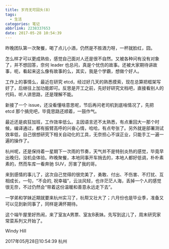```yaml
---
title: 岁月无可回头(8)
tags:
  - 生活
categories: 笔记
abbrlink: 2238337653
date: 2017-05-28 10:54:39
---
```


昨晚团队第一次聚餐，喝了点儿小酒，仍然是不胜酒力呀，一杯就脸红，囧。

怎么样才可以更成熟些，感觉自己面对人还是很不自然。又被各种问有没有对象了，并不想回答，奈何 leader 也总问，真是个忧伤的故事。还被大家期待讲故事，呃，看起来这么像有故事的么，其实，我是个学霸，想做个好人。

工作上的事情么，最近在研究 etcd，经过好几天的熟悉摸索，现在总算把框架写好了，后继往上加功能即可。反思是开工之前，先好好研究文档吧，直接看别人的代码，听人讲思路，还是理解不能。

新接了一个 issue，还没看懂啥意思呢，节后再问老司机到底啥情况了，先把 etcd 那个搞完吧，毕竟思路还顺着，一鼓作气。

最近还是疯狂加班，工作效率低么。主因语言还不太熟悉，有点重回大一那个时候，编译通过，都有振臂高呼的兴奋心情，哈哈，有点夸张了。另外就是部署测试效率低，自己很想研究下相关自动化的工具，无奈担心不误正业，只能手工一遍一遍的操作了。

杭州呢，还是保持着一星期下一次雨的节奏，天气并不是特别炎热的感觉，毕竟早出晚归，没机会体验。昨晚聚餐，本地同事开车捎去的，本地人都好低调，朴朴素素的，然而车库一看奔驰 SUV，厉害了我的哥。

来到感情的事儿了，这次自己觉得的很完美了，勇敢、付出、不伤害、不打扰、互相成长，一句，“不会的, 祝幸福”，云淡风轻，也许茫茫人海，丢掉一个人的感觉很无奈，不过仍然会“带着这份温暖和善意永远走下去”。

一学弟和学妹近期就要来杭州实习了，杭帮又壮大了；六月份也是毕业季，准备又可以见到新同事了，同样是满怀期待。

这个端午屋里好热闹，来了室友A男票、室友B表妹。先写到这儿了，周末研究家常菜系列又开始了。

Windy Hill

2017年05月28日10:54:39 杭州
